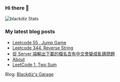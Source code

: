 ### Hi there 👋

![blackdiz Stats](https://github-readme-stats.vercel.app/api?username=blackdiz&theme=flag-india)
<!--
**blackdiz/blackdiz** is a ✨ _special_ ✨ repository because its `README.md` (this file) appears on your GitHub profile.

Here are some ideas to get you started:

- 🔭 I’m currently working on ...
- 🌱 I’m currently learning ...
- 👯 I’m looking to collaborate on ...
- 🤔 I’m looking for help with ...
- 💬 Ask me about ...
- 📫 How to reach me: ...
- 😄 Pronouns: ...
- ⚡ Fun fact: ...
-->

### My latest blog posts
<!-- BLOG-POST-LIST:START -->
- [Leetcode 55 . Jump Game](https://blackdiz.github.io/blog/leetcode-55/)
- [Leetcode 344. Reverse String](https://blackdiz.github.io/blog/leetcode-344/)
- [從 Server 端輸出下載的檔名含有中文會變成亂碼問題](https://blackdiz.github.io/blog/garbled-file-name/)
- [About](https://blackdiz.github.io/about/)
- [LeetCode 1. Two Sum](https://blackdiz.github.io/blog/leetcode-1/)
<!-- BLOG-POST-LIST:END -->
Blog: [Blackdiz's Garage](https://blackdiz.github.io/)
